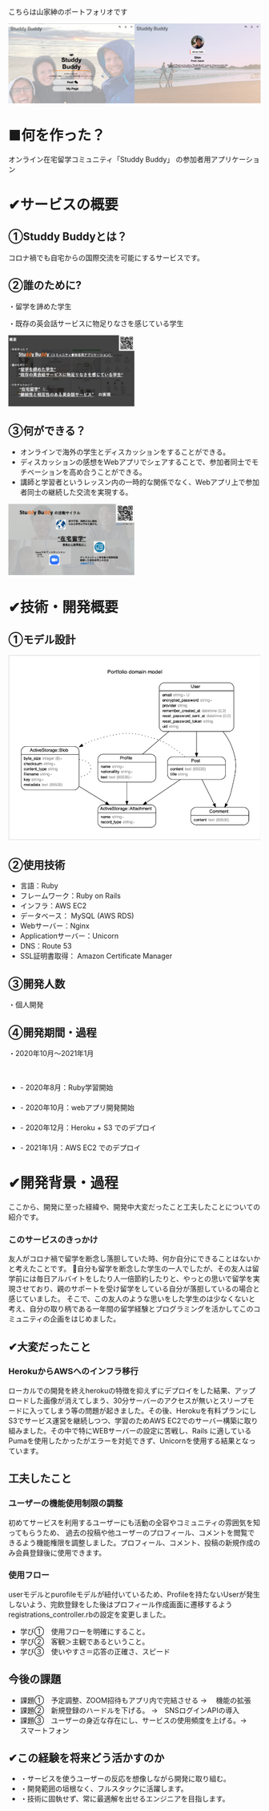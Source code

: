 <p>こちらは山家紳のポートフォリオです</p>
<img src = "public/img/top-readme.jpg" width="50%"><img src = "public/img/profile-readme.jpg" width="50%">


<h1>■何を作った？</h1>
<p>オンライン在宅留学コミュニティ「Studdy Buddy」 の参加者用アプリケーション</p>
<h1>✔サービスの概要</h1>
<h2>①Studdy Buddyとは？</h2>
<p>コロナ禍でも自宅からの国際交流を可能にするサービスです。</p>


<h2>②誰のために?</h2>
<p>・留学を諦めた学生</p>
<p>・既存の英会話サービスに物足りなさを感じている学生</p>
<img src = "public/img/readme2.jpg" width="50%">

<h2>③何ができる？</h2>
<ul>
<li>オンラインで海外の学生とディスカッションをすることができる。</li>
<li>ディスカッションの感想をWebアプリでシェアすることで、参加者同士でモチベーションを高め合うことができる。</li>
<li>講師と学習者というレッスン内の一時的な関係でなく、Webアプリ上で参加者同士の継続した交流を実現する。</li>
</ul>
<img src = "public/img/readme1.jpg" width="50%">

<h1>✔技術・開発概要</h1>

<h2>①モデル設計</h2>
<img src = "public/img/erd-sbapp.jpg">



<h2>②使用技術</h2>
<ul>
<li>言語：Ruby</li>     
<li>フレームワーク：Ruby on Rails</li>
<li>インフラ：AWS EC2</li>
<li>データベース： MySQL (AWS RDS)</li>
<li>Webサーバー：Nginx</li>
<li>Applicationサーバー：Unicorn</li>
<li>DNS：Route 53</li>
<li>SSL証明書取得： Amazon Certificate Manager</li>
</ul>

<h2>③開発人数</h2>
<p>・個人開発<p>
<h2>④開発期間・過程</h2>
<p>・2020年10月〜2021年1月</p>
　<ul>
  <li>- 2020年8月：Ruby学習開始</li>
　 <li>- 2020年10月：webアプリ開発開始</li>
　 <li>- 2020年12月：Heroku +  S3 でのデプロイ</li>
　 <li>- 2021年1月：AWS EC2 でのデプロイ</li>
  </ul>

<h1>✔開発背景・過程</h1>
<p>ここから、開発に至った経緯や、開発中大変だったこと工夫したことについての紹介です。</p>
<h3>このサービスのきっかけ</h3>
<p>友人がコロナ禍で留学を断念し落胆していた時、何か自分にできることはないかと考えたことです。
自分も留学を断念した学生の一人でしたが、その友人は留学前には毎日アルバイトをしたり人一倍節約したりと、やっとの思いで留学を実現させており、親のサポートを受け留学をしている自分が落胆しているの場合と感じていました。
そこで、この友人のような思いをした学生のは少なくないと考え、自分の取り柄である一年間の留学経験とプログラミングを活かしてこのコミュニティの企画をはじめました。</p>

<h2>✔大変だったこと</h2>
<h3>HerokuからAWSへのインフラ移行</h3>
<p>ローカルでの開発を終えherokuの特徴を抑えずにデプロイをした結果、アップロードした画像が消えてしまう、30分サーバーのアクセスが無いとスリープモードに入ってしまう等の問題が起きました。その後、Herokuを有料プランにしS3でサービス運営を継続しつつ、学習のためAWS EC2でのサーバー構築に取り組みました。その中で特にWEBサーバーの設定に苦戦し、Rails に適しているPumaを使用したかったがエラーを対処できず、Unicornを使用する結果となっています。</p>

<h2>工夫したこと</h2>
<h3>ユーザーの機能使用制限の調整</h3>
<p>初めてサービスを利用するユーザーにも活動の全容やコミュニティの雰囲気を知ってもらうため、
  過去の投稿や他ユーザーのプロフィール、コメントを閲覧できるよう機能権限を調整しました。プロフィール、コメント、投稿の新規作成のみ会員登録後に使用できます。</p>
<h3>使用フロー</h3>
<p>userモデルとpurofileモデルが紐付いているため、Profileを持たないUserが発生しないよう、完飲登録をした後はプロフィール作成画面に遷移するようregistrations_controller.rbの設定を変更しました。</p>

<ul>
<li>学び①　使用フローを明確にすること。</li>
<li>学び②　客観＞主観であるということ。</li>
<li>学び③　使いやすさ＝応答の正確さ、スピード</li>
</ul>

<h2>今後の課題</h2>
<ul>
<li>課題①　予定調整、ZOOM招待もアプリ内で完結させる   →　       機能の拡張</li>
<li>課題②　新規登録のハードルを下げる。 →　SNSログインAPIの導入</li>
<li>課題③　ユーザーの身近な存在にし、サービスの使用頻度を上げる。→　スマートフォン</li>
</ul>

<h2>✔この経験を将来どう活かすのか</h2>
<ul>
<li>・サービスを使うユーザーの反応を想像しながら開発に取り組む。</li>
<li>・開発範囲の垣根なく、フルスタックに活躍します。</li>
<li>・技術に固執せず、常に最適解を出せるエンジニアを目指します。</li>
</ul>
